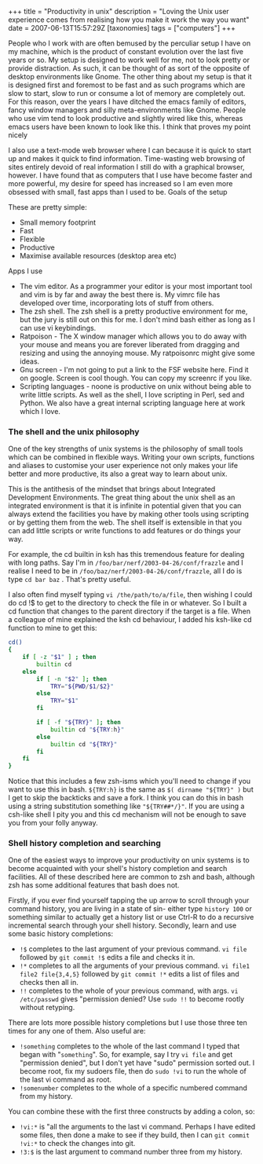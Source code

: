 +++
title = "Productivity in unix"
description = "Loving the Unix user experience comes from realising how you make it work the way you want"
date = 2007-06-13T15:57:29Z
[taxonomies]
tags = ["computers"]
+++


People who I work with are often bemused by the perculiar setup I have
on my machine, which is the product of constant evolution over the last
five years or so. My setup is designed to work well for me, not to look
pretty or provide distraction. As such, it can be thought of as sort of
the opposite of desktop environments like Gnome. The other thing about
my setup is that it is designed first and foremost to be fast and as
such programs which are slow to start, slow to run or consume a lot of
memory are completely out. For this reason, over the years I have
ditched the emacs family of editors, fancy window managers and silly
meta-environments like Gnome. People who use vim tend to look
productive and slightly wired like this, whereas emacs users have been
known to look like this. I think that proves my point nicely

I also use a text-mode web browser where I can because it is quick to
start up and makes it quick to find information. Time-wasting web
browsing of sites entirely devoid of real information I still do with a
graphical browser, however. I have found that as computers that I use
have become faster and more powerful, my desire for speed has increased
so I am even more obsessed with small, fast apps than I used to be.
Goals of the setup

These are pretty simple:
* Small memory footprint
* Fast
* Flexible
* Productive
* Maximise available resources (desktop area etc)

Apps I use

* The vim editor. As a programmer your editor is your most important
tool and vim is by far and away the best there is. My vimrc file
has developed over time, incorporating lots of stuff from others.
* The zsh shell. The zsh shell is a pretty productive environment for
me, but the jury is still out on this for me. I don't mind bash
either as long as I can use vi keybindings.
* Ratpoison - The X window manager which allows you to do away with
your mouse and means you are forever liberated from dragging and
resizing and using the annoying mouse. My ratpoisonrc might give
some ideas.
* Gnu screen - I'm not going to put a link to the FSF website here.
Find it on google. Screen is cool though. You can copy my screenrc
if you like.
* Scripting languages - noone is productive on unix without being
able to write little scripts. As well as the shell, I love
scripting in Perl, sed and Python. We also have a great internal
scripting language here at work which I love.

### The shell and the unix philosophy

One of the key strengths of unix systems is the philosophy of small
tools which can be combined in flexible ways. Writing your own scripts,
functions and aliases to customise your user experience not only makes
your life better and more productive, its also a great way to learn
about unix.

This is the antithesis of the mindset that brings about Integrated
Development Environments. The great thing about the unix shell as an
integrated environment is that it is infinite in potential given that
you can always extend the facilities you have by making other tools
using scripting or by getting them from the web. The shell itself is
extensible in that you can add little scripts or write functions to add
features or do things your way.

For example, the cd builtin in ksh has this tremendous feature for
dealing with long paths. Say I'm in
`/foo/bar/nerf/2003-04-26/conf/frazzle` and I realise I need to be in
`/foo/baz/nerf/2003-04-26/conf/frazzle`, all I do is type `cd bar baz` .
That's pretty useful.

I also often find myself typing `vi /the/path/to/a/file`, then wishing I
could do cd !$ to get to the directory to check the file in or
whatever. So I built a cd function that changes to the parent directory
if the target is a file. When a colleague of mine explained the ksh cd
behaviour, I added his ksh-like cd function to mine to get this:

```sh
cd()
{
    if [ -z "$1" ] ; then
        builtin cd
    else
        if [ -n "$2" ]; then
            TRY="${PWD/$1/$2}"
        else
            TRY="$1"
        fi

        if [ -f "${TRY}" ]; then
            builtin cd "${TRY:h}"
        else
            builtin cd "${TRY}"
        fi
    fi
}
```

Notice that this includes a few zsh-isms which you'll need to change if
you want to use this in bash. `${TRY:h}` is the same as `$( dirname
"${TRY}" )` but I get to skip the backticks and save a fork. I think you
can do this in bash using a string substitution something like
`"${TRY##*/}"`. If you are using a csh-like shell I pity you and this cd
mechanism will not be enough to save you from your folly anyway.

### Shell history completion and searching

One of the easiest ways to improve your productivity on unix systems is
to become acquainted with your shell's history completion and search
facilities. All of these described here are common to zsh and bash,
although zsh has some additional features that bash does not.

Firstly, if you ever find yourself tapping the up arrow to scroll
through your command history, you are living in a state of sin- either
type `history 100` or something similar to actually get a history list or
use Ctrl-R to do a recursive incremental search through your shell
history. Secondly, learn and use some basic history completions:
* `!$` completes to the last argument of your previous command. `vi file` followed by `git commit !$` edits a file and checks it in.
* `!*` completes to all the arguments of your previous command. `vi file1 file2 file{3,4,5}` followed by `git commit !*` edits a list of files and checks then all in.
* `!!` completes to the whole of your previous command, with args. `vi /etc/passwd` gives "permission denied? Use `sudo !!` to become rootly without retyping.

There are lots more possible history completions but I use those three
ten times for any one of them. Also useful are:
* `!something` completes to the whole of the last command I typed that began with "`something`". So, for example, say I try `vi file` and get "permission denied", but I don't yet have "sudo" permission sorted out. I become root, fix my sudoers file, then do `sudo !vi` to run the whole of the last vi command as root.
* `!somenumber` completes to the whole of a specific numbered command from my history.

You can combine these with the first three constructs by adding a
colon, so:
* `!vi:*` is "all the arguments to the last vi command. Perhaps I have edited
  some files, then done a make to see if they build, then I can `git commit
  !vi:*` to check the changes into git.
* `!3:$` is the last argument to command number three from my history.

